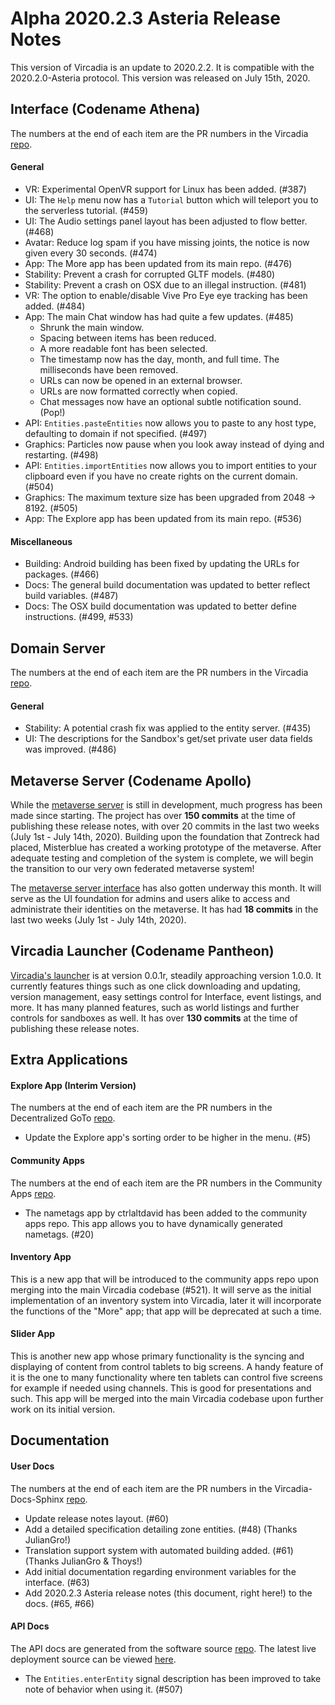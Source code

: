 # Alpha 2020.2.3 Asteria Release Notes

This version of Vircadia is an update to 2020.2.2. It is compatible with the 2020.2.0-Asteria protocol. This version was released on July 15th, 2020.

## Interface (Codename Athena)

The numbers at the end of each item are the PR numbers in the Vircadia [repo](https://github.com/vircadia/vircadia).

#### General

* VR: Experimental OpenVR support for Linux has been added. (#387)
* UI: The `Help` menu now has a `Tutorial` button which will teleport you to the serverless tutorial. (#459)
* UI: The Audio settings panel layout has been adjusted to flow better. (#468)
* Avatar: Reduce log spam if you have missing joints, the notice is now given every 30 seconds. (#474)
* App: The More app has been updated from its main repo. (#476)
* Stability: Prevent a crash for corrupted GLTF models. (#480)
* Stability: Prevent a crash on OSX due to an illegal instruction. (#481)
* VR: The option to enable/disable Vive Pro Eye eye tracking has been added. (#484)
* App: The main Chat window has had quite a few updates. (#485)
    * Shrunk the main window.
    * Spacing between items has been reduced.
    * A more readable font has been selected.
    * The timestamp now has the day, month, and full time. The milliseconds have been removed.
    * URLs can now be opened in an external browser.
    * URLs are now formatted correctly when copied.
    * Chat messages now have an optional subtle notification sound. (Pop!)
* API: `Entities.pasteEntities` now allows you to paste to any host type, defaulting to domain if not specified. (#497)
* Graphics: Particles now pause when you look away instead of dying and restarting. (#498)
* API: `Entities.importEntities` now allows you to import entities to your clipboard even if you have no create rights on the current domain. (#504)
* Graphics: The maximum texture size has been upgraded from 2048 -> 8192. (#505)
* App: The Explore app has been updated from its main repo. (#536)

#### Miscellaneous

* Building: Android building has been fixed by updating the URLs for packages. (#466)
* Docs: The general build documentation was updated to better reflect build variables. (#487)
* Docs: The OSX build documentation was updated to better define instructions. (#499, #533)

## Domain Server

The numbers at the end of each item are the PR numbers in the Vircadia [repo](https://github.com/vircadia/vircadia).

#### General

* Stability: A potential crash fix was applied to the entity server. (#435)
* UI: The descriptions for the Sandbox's get/set private user data fields was improved. (#486)

## Metaverse Server (Codename Apollo)

While the [metaverse server](https://github.com/vircadia/project-apollo) is still in development, much progress has been made since starting. The project has over **150 commits** at the time of publishing these release notes, with over 20 commits in the last two weeks (July 1st - July 14th, 2020). Building upon the foundation that Zontreck had placed, Misterblue has created a working prototype of the metaverse. After adequate testing and completion of the system is complete, we will begin the transition to our very own federated metaverse system!

The [metaverse server interface](https://github.com/vircadia/project-apollo-dashboard) has also gotten underway this month. It will serve as the UI foundation for admins and users alike to access and administrate their identities on the metaverse. It has had **18 commits** in the last two weeks (July 1st - July 14th, 2020).

## Vircadia Launcher (Codename Pantheon)

[Vircadia's launcher](https://github.com/vircadia/pantheon-launcher) is at version 0.0.1r, steadily approaching version 1.0.0. It currently features things such as one click downloading and updating, version management, easy settings control for Interface, event listings, and more. It has many planned features, such as world listings and further controls for sandboxes as well. It has over **130 commits** at the time of publishing these release notes.

## Extra Applications

#### Explore App (Interim Version)

The numbers at the end of each item are the PR numbers in the Decentralized GoTo [repo](https://github.com/vircadia/Decentralized_GoTo_Experimental).

* Update the Explore app's sorting order to be higher in the menu. (#5)

#### Community Apps

The numbers at the end of each item are the PR numbers in the Community Apps [repo](https://github.com/vircadia/community-apps). 

* The nametags app by ctrlaltdavid has been added to the community apps repo. This app allows you to have dynamically generated nametags. (#20)

#### Inventory App

This is a new app that will be introduced to the community apps repo upon merging into the main Vircadia codebase (#521). It will serve as the initial implementation of an inventory system into Vircadia, later it will incorporate the functions of the "More" app; that app will be deprecated at such a time.

#### Slider App

This is another new app whose primary functionality is the syncing and displaying of content from control tablets to big screens. A handy feature of it is the one to many functionality where ten tablets can control five screens for example if needed using channels. This is good for presentations and such. This app will be merged into the main Vircadia codebase upon further work on its initial version.

## Documentation

#### User Docs

The numbers at the end of each item are the PR numbers in the Vircadia-Docs-Sphinx [repo](https://github.com/vircadia/vircadia-docs-sphinx). 

* Update release notes layout. (#60)
* Add a detailed specification detailing zone entities. (#48) (Thanks JulianGro!)
* Translation support system with automated building added. (#61) (Thanks JulianGro & Thoys!)
* Add initial documentation regarding environment variables for the interface. (#63)
* Add 2020.2.3 Asteria release notes (this document, right here!) to the docs. (#65, #66)

#### API Docs

The API docs are generated from the software source [repo](https://github.com/vircadia/vircadia).
The latest live deployment source can be viewed [here](https://github.com/vircadia/vircadia-api-docs).

* The `Entities.enterEntity` signal description has been improved to take note of behavior when using it. (#507)
